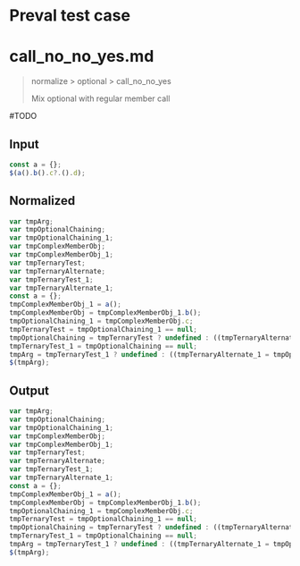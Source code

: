 # Preval test case

# call_no_no_yes.md

> normalize > optional > call_no_no_yes
>
> Mix optional with regular member call

#TODO

## Input

`````js filename=intro
const a = {};
$(a().b().c?.().d);
`````

 ## Normalized

`````js filename=intro
var tmpArg;
var tmpOptionalChaining;
var tmpOptionalChaining_1;
var tmpComplexMemberObj;
var tmpComplexMemberObj_1;
var tmpTernaryTest;
var tmpTernaryAlternate;
var tmpTernaryTest_1;
var tmpTernaryAlternate_1;
const a = {};
tmpComplexMemberObj_1 = a();
tmpComplexMemberObj = tmpComplexMemberObj_1.b();
tmpOptionalChaining_1 = tmpComplexMemberObj.c;
tmpTernaryTest = tmpOptionalChaining_1 == null;
tmpOptionalChaining = tmpTernaryTest ? undefined : ((tmpTernaryAlternate = tmpOptionalChaining_1()), tmpTernaryAlternate);
tmpTernaryTest_1 = tmpOptionalChaining == null;
tmpArg = tmpTernaryTest_1 ? undefined : ((tmpTernaryAlternate_1 = tmpOptionalChaining.d), tmpTernaryAlternate_1);
$(tmpArg);
`````

## Output

`````js filename=intro
var tmpArg;
var tmpOptionalChaining;
var tmpOptionalChaining_1;
var tmpComplexMemberObj;
var tmpComplexMemberObj_1;
var tmpTernaryTest;
var tmpTernaryAlternate;
var tmpTernaryTest_1;
var tmpTernaryAlternate_1;
const a = {};
tmpComplexMemberObj_1 = a();
tmpComplexMemberObj = tmpComplexMemberObj_1.b();
tmpOptionalChaining_1 = tmpComplexMemberObj.c;
tmpTernaryTest = tmpOptionalChaining_1 == null;
tmpOptionalChaining = tmpTernaryTest ? undefined : ((tmpTernaryAlternate = tmpOptionalChaining_1()), tmpTernaryAlternate);
tmpTernaryTest_1 = tmpOptionalChaining == null;
tmpArg = tmpTernaryTest_1 ? undefined : ((tmpTernaryAlternate_1 = tmpOptionalChaining.d), tmpTernaryAlternate_1);
$(tmpArg);
`````

